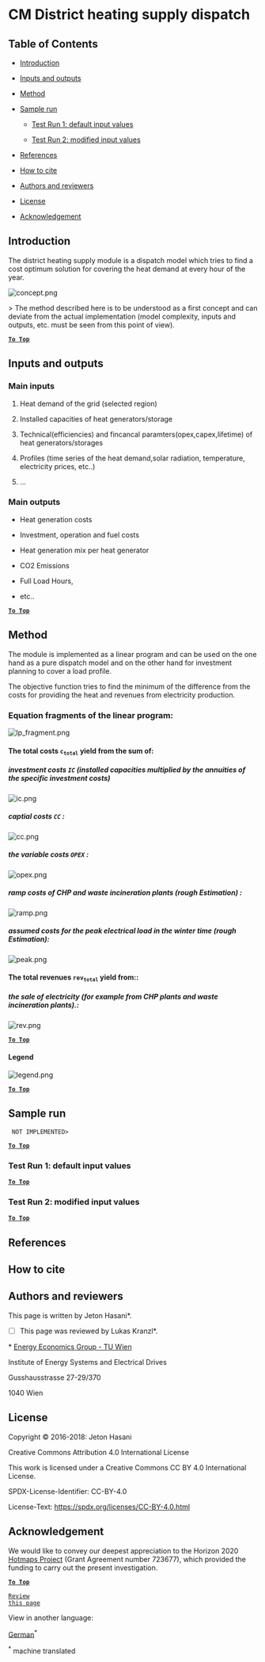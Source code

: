 <h1>CM District heating supply dispatch</h1>



## Table of Contents



* [Introduction](#introduction)

* [Inputs and outputs](#inputs-and-outputs)

* [Method](#method)

* [Sample run](#sample-run)

  * [Test Run 1: default input values](#test-run-1-default-input-values)

  * [Test Run 2: modified input values](#test-run-2-modified-input-values)

* [References](#references)

* [How to cite](#how-to-cite)

* [Authors and reviewers](#authors-and-reviewers)

* [License](#license)

* [Acknowledgement](#acknowledgement)



## Introduction

The district heating supply module is a dispatch model which tries to find a cost optimum solution for covering the heat demand at every hour of the year.



![concept.png][concept]



&gt; The method described here is to be understood as a first concept and can deviate from the actual implementation (model complexity, inputs and outputs, etc. must be seen from this point of view).



[**`To Top`**](#table-of-contents)



## Inputs and outputs



### Main inputs

1. Heat demand of the grid (selected region)

1. Installed capacities of heat generators/storage

1. Technical(efficiencies) and fincancal paramters(opex,capex,lifetime) of heat generators/storages

1. Profiles (time series of the heat demand,solar radiation, temperature, electricity prices, etc..)

1. ...



### Main outputs

* Heat generation costs

* Investment, operation and fuel costs

* Heat generation mix per heat generator

* CO2 Emissions

* Full Load Hours, 

* etc..



[**`To Top`**](#table-of-contents)



## Method

The module is implemented as a linear program and can be used on the one hand as a pure dispatch model and on the other hand for investment planning to cover a load profile.

The objective function tries to find the minimum of the difference from the costs for providing the heat and revenues from electricity production.



### Equation fragments of the linear program:



![lp_fragment.png][lp_fragment]



#### The total costs <code>c<sub>total</sub></code> yield from the sum of:

 

##### investment costs <code>IC</code> (installed capacities multiplied by the annuities of the specific investment costs) 



![ic.png][ic] 



##### captial costs <code>CC</code> :



![cc.png][cc]



##### the variable costs <code>OPEX</code> :



![opex.png][opex]

    

##### ramp costs of CHP and waste incineration plants (rough Estimation) :



![ramp.png][ramp]



##### assumed costs for the peak electrical load in the winter time (rough Estimation):



![peak.png][peak]





#### The total revenues <code>rev<sub>total</sub></code> yield from::



##### the sale of electricity (for example from CHP plants and waste incineration plants).:



![rev.png][rev]



[**`To Top`**](#table-of-contents)



#### Legend



![legend.png][legend]



[**`To Top`**](#table-of-contents)



## Sample run

<code> NOT IMPLEMENTED&gt; </code>

[**`To Top`**](#table-of-contents)



### Test Run 1: default input values







[**`To Top`**](#table-of-contents)



### Test Run 2: modified input values







[**`To Top`**](#table-of-contents)



## References







## How to cite





## Authors and reviewers

This page is written by Jeton Hasani\*.

- [ ] This page was reviewed by Lukas Kranzl\*.



\* [Energy Economics Group - TU Wien](https://eeg.tuwien.ac.at/)

Institute of Energy Systems and Electrical Drives

Gusshausstrasse 27-29/370

1040 Wien







## License

Copyright © 2016-2018: Jeton Hasani

Creative Commons Attribution 4.0 International License

This work is licensed under a Creative Commons CC BY 4.0 International License.

SPDX-License-Identifier: CC-BY-4.0

License-Text: https://spdx.org/licenses/CC-BY-4.0.html





## Acknowledgement

We would like to convey our deepest appreciation to the Horizon 2020 [Hotmaps Project](https://www.hotmaps-project.eu) (Grant Agreement number 723677), which provided the funding to carry out the present investigation.



[**`To Top`**](#table-of-contents)

<code>[Review this page](https://github.com/HotMaps/hotmaps_wiki/wiki/CM_DH_supply/_edit)</code>





[//]: # (Here are all the files to the links)

[concept]: https://github.com/HotMaps/hotmaps_wiki/blob/master/Images/dh_supply/concept.png

[lp_fragment]: https://github.com/HotMaps/hotmaps_wiki/blob/master/Images/dh_supply/lp_fragment.png

[ic]: https://github.com/HotMaps/hotmaps_wiki/blob/master/Images/dh_supply/ic.png

[cc]: https://github.com/HotMaps/hotmaps_wiki/blob/master/Images/dh_supply/cc.png

[opex]: https://github.com/HotMaps/hotmaps_wiki/blob/master/Images/dh_supply/opex.png

[ramp]: https://github.com/HotMaps/hotmaps_wiki/blob/master/Images/dh_supply/ramp.png

[rev]: https://github.com/HotMaps/hotmaps_wiki/blob/master/Images/dh_supply/rev.png

[peak]: https://github.com/HotMaps/hotmaps_wiki/blob/master/Images/dh_supply/peak.png

[legend]: https://github.com/HotMaps/hotmaps_wiki/blob/master/Images/dh_supply/legend.png










<!--- THIS IS A SUPER UNIQUE IDENTIFIER -->

View in another language:

 [German](../de/CM-District-heating-supply-dispatch)<sup>\*</sup> 

<sup>\*</sup> machine translated
